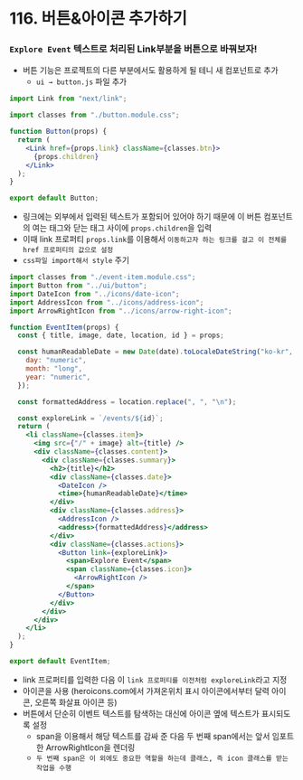 # 116. 버튼&아이콘 추가하기

### `Explore Event` 텍스트로 처리된 Link부분을 버튼으로 바꿔보자!

- 버튼 기능은 프로젝트의 다른 부분에서도 활용하게 될 테니 새 컴포넌트로 추가
  - `ui → button.js` 파일 추가

```jsx
import Link from "next/link";

import classes from "./button.module.css";

function Button(props) {
  return (
    <Link href={props.link} className={classes.btn}>
      {props.children}
    </Link>
  );
}

export default Button;
```

- 링크에는 외부에서 입력된 텍스트가 포함되어 있어야 하기 때문에 이 버튼 컴포넌트의 여는 태그와 닫는 태그 사이에 `props.children`을 입력
- 이때 link 프로퍼티 `props.link`를 이용해서 `이동하고자 하는 링크를 걸고 이 전체를 href 프로퍼티의 값으로 설정`
- `css파일 import해서 style` 주기

```jsx
import classes from "./event-item.module.css";
import Button from "../ui/button";
import DateIcon from "../icons/date-icon";
import AddressIcon from "../icons/address-icon";
import ArrowRightIcon from "../icons/arrow-right-icon";

function EventItem(props) {
  const { title, image, date, location, id } = props;

  const humanReadableDate = new Date(date).toLocaleDateString("ko-kr", {
    day: "numeric",
    month: "long",
    year: "numeric",
  });

  const formattedAddress = location.replace(", ", "\n");

  const exploreLink = `/events/${id}`;
  return (
    <li className={classes.item}>
      <img src={"/" + image} alt={title} />
      <div className={classes.content}>
        <div className={classes.summary}>
          <h2>{title}</h2>
          <div className={classes.date}>
            <DateIcon />
            <time>{humanReadableDate}</time>
          </div>
          <div className={classes.address}>
            <AddressIcon />
            <address>{formattedAddress}</address>
          </div>
          <div className={classes.actions}>
            <Button link={exploreLink}>
              <span>Explore Event</span>
              <span className={classes.icon}>
                <ArrowRightIcon />
              </span>
            </Button>
          </div>
        </div>
      </div>
    </li>
  );
}

export default EventItem;
```

- link 프로퍼티를 입력한 다음 이 `link 프로퍼티를 이전처럼 exploreLink`라고 지정
- 아이콘을 사용
  (heroicons.com에서 가져온위치 표시 아이콘에서부터 달력 아이콘, 오른쪽 화살표 아이콘 등)
- 버튼에서 단순히 이벤트 텍스트를 탐색하는 대신에 아이콘 옆에 텍스트가 표시되도록 설정
  - span을 이용해서 해당 텍스트를 감싸 준 다음 두 번째 span에서는 앞서 임포트한 ArrowRightIcon을 렌더링
  - `두 번째 span은 이 외에도 중요한 역할을 하는데 클래스, 즉 icon 클래스를 받는 작업을 수행`
